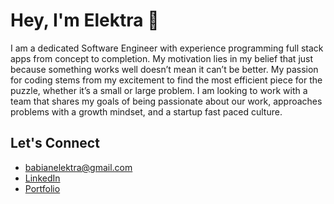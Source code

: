# Hey, I'm Elektra 👋
I am a dedicated Software Engineer with experience programming full stack apps from concept to completion. My motivation lies in my belief that just because something works well doesn’t mean it can’t be better. My passion for coding stems from my excitement to find the most efficient piece for the puzzle, whether it’s a small or large problem. I am looking to work with a team that shares my goals of being passionate about our work, approaches problems with a growth mindset, and a startup fast paced culture.

## Let's Connect 
- babianelektra@gmail.com
- [LinkedIn](linkedin.com/in/elektrababian)
- [Portfolio](https://elektra-babian.com/)
 


